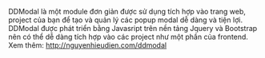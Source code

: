 DDModal là một module đơn giản được sử dụng tích hợp vào trang web, project của bạn để tạo và quản lý các popup modal dễ dàng và tiện lợi. DDModal được phát triển bằng Javasript trên nền tảng Jquery và Bootstrap nên có thể dễ dàng tích hợp vào các project như một phần của frontend.
Xem thêm: http://nguyenhieudien.com/ddmodal
